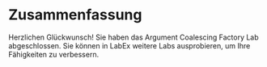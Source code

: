 # Zusammenfassung

Herzlichen Glückwunsch! Sie haben das Argument Coalescing Factory Lab abgeschlossen. Sie können in LabEx weitere Labs ausprobieren, um Ihre Fähigkeiten zu verbessern.
